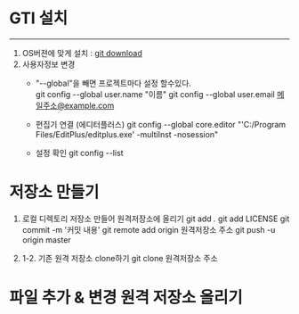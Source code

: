 # GTI 설치 
----
1. OS버젼에 맞게 설치 : [git download](https://git-scm.com/downloads)
2. 사용자정보 변경
	- "--global"을 빼면 프로젝트마다 설정 할수있다.	
	git config --global user.name "이름"
	git config --global user.email 메일주소@example.com

	- 편집기 연결 (에디터플러스)
	git config --global core.editor "'C:/Program Files/EditPlus/editplus.exe' -multiInst -nosession"

	- 설정 확인
	git config --list

# 저장소 만들기
1. 로컬 디렉토리 저장소 만들어 원격저장소에 올리기
	git add *.*
	git add LICENSE
	git commit -m '커밋 내용'
	git remote add origin 원격저장소 주소
	git push -u origin master

2. 1-2. 기존 원격 저장소 clone하기
	git clone 원격저장소 주소

# 파일 추가 & 변경 원격 저장소 올리기
